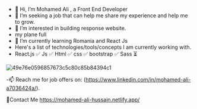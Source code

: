- 👋 Hi, I’m Mohamed Ali , a Front End Developer 
- 💞️ I’m seeking a job that can help me share my experience and help me to grow.
- 👀 I’m interested in building response website.
- my plane full
- 🌱 I’m currently learning Romania and React Js
- Here's a list of technologies/tools/concepts I am currently working with.
- React.js ✅
Js ✅
Html ✅
css ✅
bootstrap ✅
Sass ⏳

![49e76e0596857673c5c80c85b84394c1](https://user-images.githubusercontent.com/76604718/213113746-b6a07934-672b-4c11-bb30-d293aaf96ad5.gif)


-📫 Reach me for job offers on: (https://www.linkedin.com/in/mohamed-ali-a7036424a/).
<!---
mohamedali12317/mohamedali12317 is a ✨ special ✨ repository because its `README.md` (this file) appears on your GitHub profile.
You can click the Preview link to take a look at your changes.
--->

🔗Contact Me
https://mohamed-ali-hussain.netlify.app/


